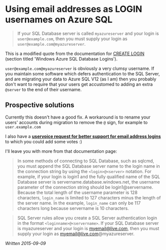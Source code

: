 # Using email addresses as LOGIN usernames on Azure SQL

> If your SQL Database server is called `myazureserver` and your login is `user@example.com`, then you must supply your login as `user@example.com@myazureserver`.

This is a modified quote from the documentation for [CREATE LOGIN][1] (section titled 'Windows Azure SQL Database Logins').

`user@example.com@myazureserver` is obviously a very clumsy username. If you maintain some software which defers authentication to the SQL Server, and are migrating your data to Azure SQL V12 (as I am) then you probably don't want to require that your users get accustomed to adding an extra `@server` to the end of their username.

## Prospective solutions

Currently this doesn't have a good fix. A workaround is to rename your users' accounts during migration to remove the `@` sign, for example to `user.example.com`

I also have a **[uservoice request for better support for email address logins][2]** to which you could add some votes :)

I'll leave you with more from that documentation page:

> In some methods of connecting to SQL Database, such as sqlcmd, you must append the SQL Database server name to the login name in the connection string by using the `<login>@<server>` notation. For example, if your login is login1 and the fully qualified name of the SQL Database server is servername.database.windows.net, the username parameter of the connection string should be login1@servername. Because the total length of the username parameter is 128 characters, `login_name` is limited to 127 characters minus the length of the server name. In the example, `login_name` can only be 117 characters long because servername is 10 characters.

> SQL Server rules allow you create a SQL Server authentication login in the format `<loginname>@<servername>`. If your SQL Database server is myazureserver and your login is myemail@live.com, then you must supply your login as myemail@live.com@myazureserver.

*Written 2015-09-09*	

[1]: https://msdn.microsoft.com/en-us/library/ms189751.aspx
[2]: http://feedback.azure.com/forums/217321-sql-database/suggestions/9684924-better-support-for-email-address-logins